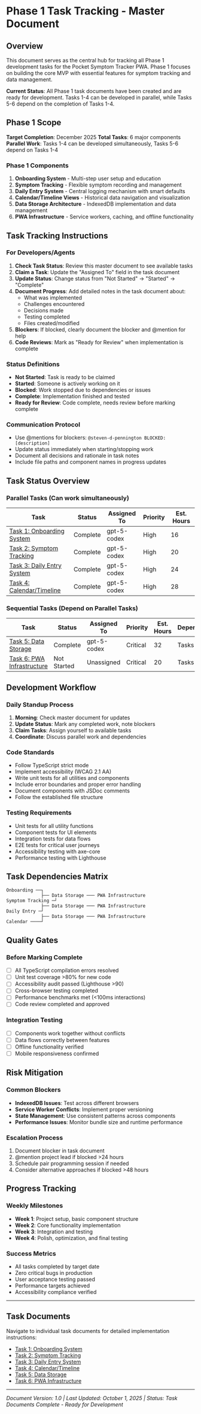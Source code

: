# Phase 1 Task Tracking - Master Document

## Overview

This document serves as the central hub for tracking all Phase 1 development tasks for the Pocket Symptom Tracker PWA. Phase 1 focuses on building the core MVP with essential features for symptom tracking and data management.

**Current Status**: All Phase 1 task documents have been created and are ready for development. Tasks 1-4 can be developed in parallel, while Tasks 5-6 depend on the completion of Tasks 1-4.

## Phase 1 Scope

**Target Completion**: December 2025
**Total Tasks**: 6 major components
**Parallel Work**: Tasks 1-4 can be developed simultaneously, Tasks 5-6 depend on Tasks 1-4

### Phase 1 Components
1. **Onboarding System** - Multi-step user setup and education
2. **Symptom Tracking** - Flexible symptom recording and management
3. **Daily Entry System** - Central logging mechanism with smart defaults
4. **Calendar/Timeline Views** - Historical data navigation and visualization
5. **Data Storage Architecture** - IndexedDB implementation and data management
6. **PWA Infrastructure** - Service workers, caching, and offline functionality

## Task Tracking Instructions

### For Developers/Agents

1. **Check Task Status**: Review this master document to see available tasks
2. **Claim a Task**: Update the "Assigned To" field in the task document
3. **Update Status**: Change status from "Not Started" → "Started" → "Complete"
4. **Document Progress**: Add detailed notes in the task document about:
   - What was implemented
   - Challenges encountered
   - Decisions made
   - Testing completed
   - Files created/modified
5. **Blockers**: If blocked, clearly document the blocker and @mention for help
6. **Code Reviews**: Mark as "Ready for Review" when implementation is complete

### Status Definitions
- **Not Started**: Task is ready to be claimed
- **Started**: Someone is actively working on it
- **Blocked**: Work stopped due to dependencies or issues
- **Complete**: Implementation finished and tested
- **Ready for Review**: Code complete, needs review before marking complete

### Communication Protocol
- Use @mentions for blockers: `@steven-d-pennington BLOCKED: [description]`
- Update status immediately when starting/stopping work
- Document all decisions and rationale in task notes
- Include file paths and component names in progress updates

## Task Status Overview

### Parallel Tasks (Can work simultaneously)
| Task | Status | Assigned To | Priority | Est. Hours |
|------|--------|-------------|----------|------------|
| [Task 1: Onboarding System](./01-onboarding-system.md) | Complete | gpt-5-codex | High | 16 |
| [Task 2: Symptom Tracking](./02-symptom-tracking.md) | Complete | gpt-5-codex | High | 20 |
| [Task 3: Daily Entry System](./03-daily-entry-system.md) | Complete | gpt-5-codex | High | 24 |
| [Task 4: Calendar/Timeline](./04-calendar-timeline.md) | Complete | gpt-5-codex | High | 28 |

### Sequential Tasks (Depend on Parallel Tasks)
| Task | Status | Assigned To | Priority | Est. Hours | Dependencies |
|------|--------|-------------|----------|------------|--------------|
| [Task 5: Data Storage](./05-data-storage.md) | Complete | gpt-5-codex | Critical | 32 | Tasks 1-4 |
| [Task 6: PWA Infrastructure](./06-pwa-infrastructure.md) | Not Started | Unassigned | Critical | 20 | Tasks 1-4 |

## Development Workflow

### Daily Standup Process
1. **Morning**: Check master document for updates
2. **Update Status**: Mark any completed work, note blockers
3. **Claim Tasks**: Assign yourself to available tasks
4. **Coordinate**: Discuss parallel work and dependencies

### Code Standards
- Follow TypeScript strict mode
- Implement accessibility (WCAG 2.1 AA)
- Write unit tests for all utilities and components
- Include error boundaries and proper error handling
- Document components with JSDoc comments
- Follow the established file structure

### Testing Requirements
- Unit tests for all utility functions
- Component tests for UI elements
- Integration tests for data flows
- E2E tests for critical user journeys
- Accessibility testing with axe-core
- Performance testing with Lighthouse

## Task Dependencies Matrix

```
Onboarding ──┐
             ├── Data Storage ─── PWA Infrastructure
Symptom Tracking ─┘
             ├── Data Storage ─── PWA Infrastructure
Daily Entry ─┘
             ├── Data Storage ─── PWA Infrastructure
Calendar ────┘
```

## Quality Gates

### Before Marking Complete
- [ ] All TypeScript compilation errors resolved
- [ ] Unit test coverage >80% for new code
- [ ] Accessibility audit passed (Lighthouse >90)
- [ ] Cross-browser testing completed
- [ ] Performance benchmarks met (<100ms interactions)
- [ ] Code review completed and approved

### Integration Testing
- [ ] Components work together without conflicts
- [ ] Data flows correctly between features
- [ ] Offline functionality verified
- [ ] Mobile responsiveness confirmed

## Risk Mitigation

### Common Blockers
- **IndexedDB Issues**: Test across different browsers
- **Service Worker Conflicts**: Implement proper versioning
- **State Management**: Use consistent patterns across components
- **Performance Issues**: Monitor bundle size and runtime performance

### Escalation Process
1. Document blocker in task document
2. @mention project lead if blocked >24 hours
3. Schedule pair programming session if needed
4. Consider alternative approaches if blocked >48 hours

## Progress Tracking

### Weekly Milestones
- **Week 1**: Project setup, basic component structure
- **Week 2**: Core functionality implementation
- **Week 3**: Integration and testing
- **Week 4**: Polish, optimization, and final testing

### Success Metrics
- All tasks completed by target date
- Zero critical bugs in production
- User acceptance testing passed
- Performance targets achieved
- Accessibility compliance verified

---

## Task Documents

Navigate to individual task documents for detailed implementation instructions:

- [Task 1: Onboarding System](./tasks/01-onboarding-system.md)
- [Task 2: Symptom Tracking](./tasks/02-symptom-tracking.md)
- [Task 3: Daily Entry System](./tasks/03-daily-entry-system.md)
- [Task 4: Calendar/Timeline](./tasks/04-calendar-timeline.md)
- [Task 5: Data Storage](./tasks/05-data-storage.md)
- [Task 6: PWA Infrastructure](./tasks/06-pwa-infrastructure.md)

---

*Document Version: 1.0 | Last Updated: October 1, 2025 | Status: Task Documents Complete - Ready for Development*